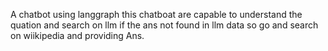 
A chatbot using langgraph this chatboat are capable to understand the quation and search on llm if the ans not found in llm data so go and search on wiikipedia and providing Ans.

